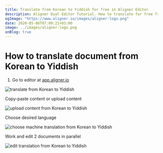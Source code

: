```yaml
---
title: Translate from Korean to Yiddish for free in Aligner Editor
description: Aligner Dual Editor Tutorial. How to translate for free from Korean to Yiddish. Aligner is multilingual document management platform. 
ogImage: "https://www.aligner.io/images/aligner-logo.png"
date: 2020-05-06T07:09:21+03:00
image: ../images/aligner-logo.png
onBlog: true
---
```


# How to translate document from Korean to Yiddish

1. Go to editor at [app.aligner.io](https://app.aligner.io "Aligner App web page")

![translate from Korean to Yiddish](../aligner-blank-editor.png "translate from Korean to Yiddish")

Copy-paste content or upload content

![upload content from Korean to Yiddish](../aligner-uploaded-document.png "upload content from Korean to Yiddish")

Choose desired language

![choose machine translation from Korean to Yiddish](../aligner-language-dropdown.png "choose machine translation from Korean to Yiddish")

Work and edit 2 documents in parallel

![edit translation from Korean to Yiddish](../aligner-double-sitded-editor.png "edit translation from Korean to Yiddish")

